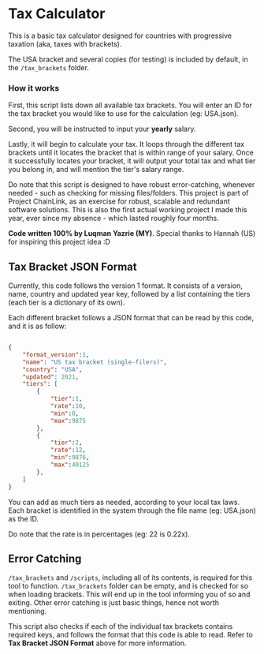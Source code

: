 # Tax Calculator

This is a basic tax calculator designed for countries with progressive taxation (aka, taxes with brackets).

The USA bracket and several copies (for testing) is included by default, in the `/tax_brackets` folder.

### How it works

First, this script lists down all available tax brackets. You will enter an ID for the tax bracket you would
like to use for the calculation (eg: USA.json).

Second, you will be instructed to input your **yearly** salary.

Lastly, it will begin to calculate your tax. It loops through the different tax brackets until
it locates the bracket that is within range of your salary. Once it successfully locates your bracket,
it will output your total tax and what tier you belong in, and will mention the tier's salary range.

Do note that this script is designed to have robust error-catching, whenever needed - such as checking
for missing files/folders. This project is part of Project ChainLink, as an exercise for robust, scalable
and redundant software solutions. This is also the first actual working project I made this year, ever
since my absence - which lasted roughly four months.

**Code written 100% by Luqman Yazrie (MY)**.
Special thanks to Hannah (US) for inspiring this project idea :D

## Tax Bracket JSON Format

Currently, this code follows the version 1 format. It consists of a version, name, country and updated year key, followed
by a list containing the tiers (each tier is a dictionary of its own).

Each different bracket follows a JSON format that can be read by this code, and it is as follow:

```json

{
    "format_version":1,
    "name": "US tax bracket (single-filers)",
    "country": "USA",
    "updated": 2021,
    "tiers": [
        {
            "tier":1,
            "rate":10,
            "min":0,
            "max":9875
        },
        {
            "tier":2,
            "rate":12,
            "min":9876,
            "max":40125
        },
    ]
}
```

You can add as much tiers as needed, according to your local tax laws. Each bracket is identified in the system through
the file name (eg: USA.json) as the ID.

Do note that the rate is in percentages (eg: 22 is 0.22x).

## Error Catching

`/tax_brackets` and `/scripts`, including all of its contents, is required for this tool to function.
`/tax_brackets` folder can be empty, and is checked for so when loading brackets. This will end up
in the tool informing you of so and exiting. Other error catching is just basic things, hence not worth
mentioning.

This script also checks if each of the individual tax brackets contains required keys, and follows the format that this code
is able to read. Refer to **Tax Bracket JSON Format** above for more information.
